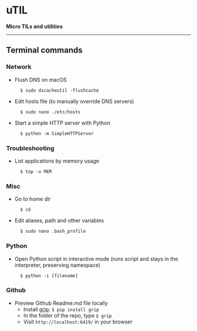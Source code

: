 # uTIL
**Micro TILs and utilities**

---

## Terminal commands

### Network

- Flush DNS on macOS

        $ sudo dscacheutil -flushcache
        
- Edit hosts file (to manually override DNS servers)

        $ sudo nano ./etc/hosts

- Start a simple HTTP server with Python

        $ python -m SimpleHTTPServer


### Troubleshooting

- List applications by memory usage

        $ top -o MEM

### Misc

- Go to home dir 

        $ cd

- Edit aliases, path and other variables

        $ sudo nano .bash_profile

### Python

- Open Python script in interactive mode (runs script and stays in the interpreter, preserving namespace)

        $ python -i [filename]

### Github

- Preview Github Readme.md file locally
    - Install [grip](https://github.com/joeyespo/grip): `$ pip install grip`
    - In the folder of the repo, type `$ grip`
    - Visit `http://localhost:6419/` in your browser